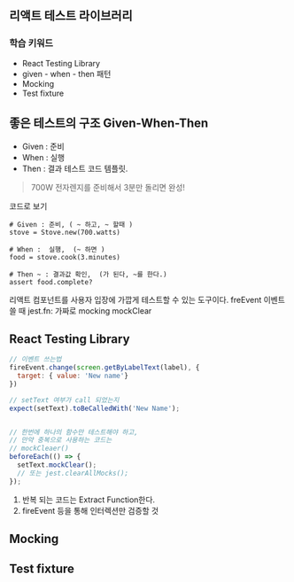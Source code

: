 ## 리액트 테스트 라이브러리

### 학습 키워드

- React Testing Library
- given - when - then 패턴
- Mocking
- Test fixture



## 좋은 테스트의 구조 Given-When-Then
- Given : 준비
- When : 실행
- Then : 결과
  테스트 코드 템플릿.
> 700W 전자렌지를 준비해서 3분만 돌리면 완성!

코드로 보기
```
# Given : 준비, ( ~ 하고, ~ 할때 )
stove = Stove.new(700.watts)

# When :  실행,  (~ 하면 )
food = stove.cook(3.minutes)

# Then ~ : 결과값 확인,  (가 된다, ~를 한다.)
assert food.complete?
```

리액트 컴포넌트를 사용자 입장에 가깝게 테스트할 수 있는 도구이다.
freEvent 이벤트 쓸 때
jest.fn: 가짜로 mocking
mockClear


##  React Testing Library

```javascript
// 이벤트 쓰는법
fireEvent.change(screen.getByLabelText(label), {
  target: { value: 'New name'}
})

// setText 여부가 call 되었는지 
expect(setText).toBeCalledWith('New Name');


// 한번에 하나의 함수만 테스트해야 하고, 
// 만약 중복으로 사용하는 코드는 
// mockCleaer()
beforeEach(() => {
  setText.mockClear();
  // 또는 jest.clearAllMocks();	
});

```

1. 반복 되는 코드는 Extract Function한다.
2. fireEvent 등을 통해 인터렉션만 검증할 것




## Mocking

## Test fixture
